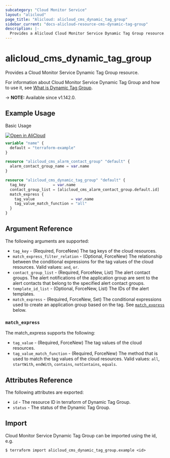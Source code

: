 ```yaml
---
subcategory: "Cloud Monitor Service"
layout: "alicloud"
page_title: "Alicloud: alicloud_cms_dynamic_tag_group"
sidebar_current: "docs-alicloud-resource-cms-dynamic-tag-group"
description: |-
  Provides a Alicloud Cloud Monitor Service Dynamic Tag Group resource.
---
```


# alicloud_cms_dynamic_tag_group

Provides a Cloud Monitor Service Dynamic Tag Group resource.

For information about Cloud Monitor Service Dynamic Tag Group and how to use it, see [What is Dynamic Tag Group](https://www.alibabacloud.com/help/en/cloudmonitor/latest/createdynamictaggroup).

-> **NOTE:** Available since v1.142.0.

## Example Usage

Basic Usage

<div style="display: block;margin-bottom: 40px;"><div class="oics-button" style="float: right;position: absolute;margin-bottom: 10px;">
  <a href="https://api.aliyun.com/terraform?resource=alicloud_cms_dynamic_tag_group&exampleId=a79c7aa3-0bc8-4e94-fab4-8976e8c52dead2436476&activeTab=example&spm=docs.r.cms_dynamic_tag_group.0.a79c7aa30b&intl_lang=EN_US" target="_blank">
    <img alt="Open in AliCloud" src="https://img.alicdn.com/imgextra/i1/O1CN01hjjqXv1uYUlY56FyX_!!6000000006049-55-tps-254-36.svg" style="max-height: 44px; max-width: 100%;">
  </a>
</div></div>

```terraform
variable "name" {
  default = "terraform-example"
}

resource "alicloud_cms_alarm_contact_group" "default" {
  alarm_contact_group_name = var.name
}

resource "alicloud_cms_dynamic_tag_group" "default" {
  tag_key            = var.name
  contact_group_list = [alicloud_cms_alarm_contact_group.default.id]
  match_express {
    tag_value                = var.name
    tag_value_match_function = "all"
  }
}
```

## Argument Reference

The following arguments are supported:

* `tag_key` - (Required, ForceNew) The tag keys of the cloud resources.
* `match_express_filter_relation` - (Optional, ForceNew) The relationship between the conditional expressions for the tag values of the cloud resources. Valid values: `and`, `or`.
* `contact_group_list` - (Required, ForceNew, List) The alert contact groups. The alert notifications of the application group are sent to the alert contacts that belong to the specified alert contact groups.
* `template_id_list` - (Optional, ForceNew, List) The IDs of the alert templates.
* `match_express` - (Required, ForceNew, Set) The conditional expressions used to create an application group based on the tag. See [`match_express`](#match_express) below.

### `match_express`

The match_express supports the following: 

* `tag_value` - (Required, ForceNew) The tag values of the cloud resources.
* `tag_value_match_function` - (Required, ForceNew) The method that is used to match the tag values of the cloud resources. Valid values: `all`, `startWith`, `endWith`, `contains`, `notContains`, `equals`.

## Attributes Reference

The following attributes are exported:

* `id` - The resource ID in terraform of Dynamic Tag Group.
* `status` - The status of the Dynamic Tag Group.

## Import

Cloud Monitor Service Dynamic Tag Group can be imported using the id, e.g.

```shell
$ terraform import alicloud_cms_dynamic_tag_group.example <id>
```
